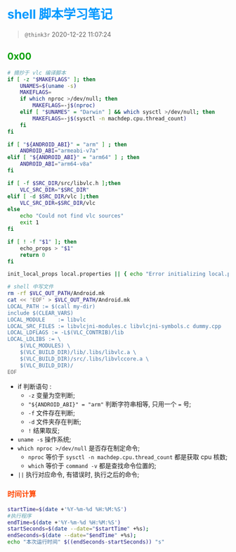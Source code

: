 # <font color=#0099ff> **shell 脚本学习笔记** </font>

> `@think3r` 2020-12-22 11:07:24

## <font color=#009A000> 0x00 </font>

```sh
# 摘抄于 vlc 编译脚本
if [ -z "$MAKEFLAGS" ]; then
    UNAMES=$(uname -s)
    MAKEFLAGS=
    if which nproc >/dev/null; then
        MAKEFLAGS=-j$(nproc)
    elif [ "$UNAMES" = "Darwin" ] && which sysctl >/dev/null; then
        MAKEFLAGS=-j$(sysctl -n machdep.cpu.thread_count)
    fi
fi

if [ "${ANDROID_ABI}" = "arm" ] ; then
    ANDROID_ABI="armeabi-v7a"
elif [ "${ANDROID_ABI}" = "arm64" ] ; then
    ANDROID_ABI="arm64-v8a"
fi

if [ -f $SRC_DIR/src/libvlc.h ];then
    VLC_SRC_DIR="$SRC_DIR"
elif [ -d $SRC_DIR/vlc ];then
    VLC_SRC_DIR=$SRC_DIR/vlc
else
    echo "Could not find vlc sources"
    exit 1
fi

if [ ! -f "$1" ]; then
    echo_props > "$1"
    return 0
fi

init_local_props local.properties || { echo "Error initializing local.properties"; exit $?; }

# shell 中写文件
rm -rf $VLC_OUT_PATH/Android.mk
cat << 'EOF' > $VLC_OUT_PATH/Android.mk
LOCAL_PATH := $(call my-dir)
include $(CLEAR_VARS)
LOCAL_MODULE    := libvlc
LOCAL_SRC_FILES := libvlcjni-modules.c libvlcjni-symbols.c dummy.cpp
LOCAL_LDFLAGS := -L$(VLC_CONTRIB)/lib
LOCAL_LDLIBS := \
    $(VLC_MODULES) \
    $(VLC_BUILD_DIR)/lib/.libs/libvlc.a \
    $(VLC_BUILD_DIR)/src/.libs/libvlccore.a \
    $(VLC_BUILD_DIR)/
EOF
```

- if 判断语句 :
  - `-z` 变量为空判断;
  - `"${ANDROID_ABI}" = "arm"` 判断字符串相等, 只用一个 `=` 号;
  - `-f` 文件存在判断;
  - `-d` 文件夹存在判断;
  - `!` 结果取反;
- `uname -s` 操作系统;
- `which nproc >/dev/null` 是否存在制定命令;
  - `nproc` 等价于 `sysctl -n machdep.cpu.thread_count` 都是获取 cpu 核数;
  - `which` 等价于 `command -v` 都是查找命令位置的;
- `||` 执行对应命令, 有错误时, 执行之后的命令;

### <font color=#FF4500> 时间计算 </font>

```sh
startTime=$(date +'%Y-%m-%d %H:%M:%S')
#执行程序
endTime=$(date +'%Y-%m-%d %H:%M:%S')
startSeconds=$(date --date="$startTime" +%s);
endSeconds=$(date --date="$endTime" +%s);
echo "本次运行时间" $((endSeconds-startSeconds)) "s"
```

